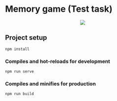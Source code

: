 # Memory game (Test task)
  
<p align="center">
<img src="https://s22.postimg.cc/7yeenqz0h/preview.png">
</p>  
  
## Project setup
```
npm install
```

### Compiles and hot-reloads for development
```
npm run serve
```

### Compiles and minifies for production
```
npm run build
```
